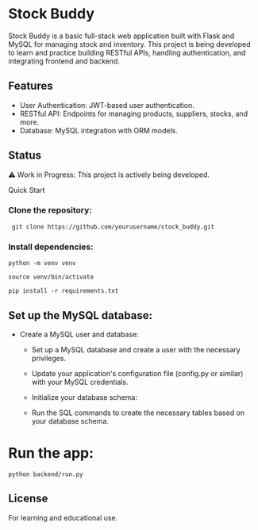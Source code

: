 


# Stock Buddy

Stock Buddy is a basic full-stack web application built with Flask and MySQL for managing stock and inventory. This project is being developed to learn and practice building RESTful APIs, handling authentication, and integrating frontend and backend.

## Features
* User Authentication: JWT-based user authentication.
* RESTful API: Endpoints for managing products, suppliers, stocks, and more.
* Database: MySQL integration with ORM models.


##  Status
⚠️ Work in Progress: This project is actively being developed.

Quick Start
### Clone the repository:

` git clone https://github.com/yourusername/stock_buddy.git`

### Install dependencies:

`python -m venv venv`

 `source venv/bin/activate`
 
 `pip install -r requirements.txt`

## Set up the MySQL database:

- Create a MySQL user and database:

  -  Set up a MySQL database and create a user with the necessary privileges.
  -  Update your application's configuration file (config.py or similar) with your MySQL credentials.
 
  -  Initialize your database schema:

  -  Run the SQL commands to create the necessary tables based on your database schema.

# Run the app:
`python backend/run.py`

## License

For learning and educational use.
